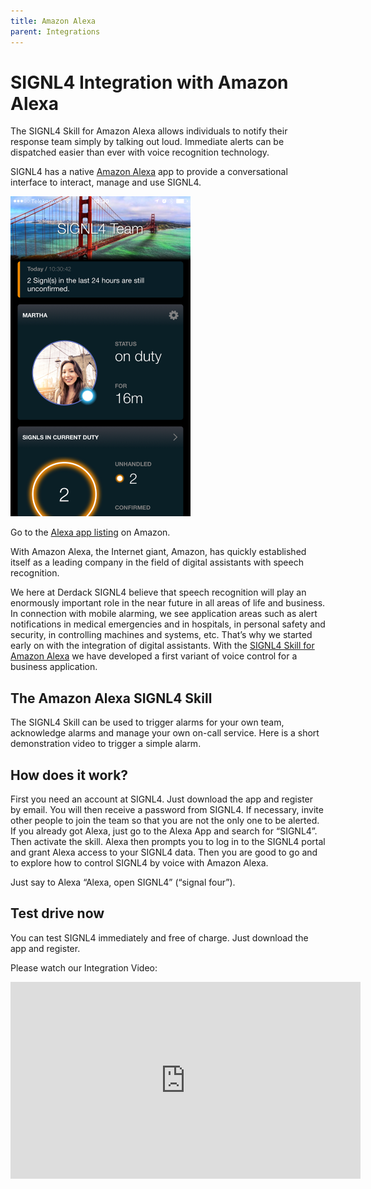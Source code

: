 ```yaml
---
title: Amazon Alexa
parent: Integrations
---
```


# SIGNL4 Integration with Amazon Alexa

The SIGNL4 Skill for Amazon Alexa allows individuals to notify their response team simply by talking out loud. Immediate alerts can be dispatched easier than ever with voice recognition technology.

SIGNL4 has a native [Amazon Alexa](https://developer.amazon.com/alexa?cid=a) app to provide a conversational interface to interact, manage and use SIGNL4.

![SIGNL4 Alert in Alex](signl4-alexa.png)

Go to the [Alexa app listing](https://www.amazon.com/Derdack-GmbH-SIGNL4/dp/B077BQ79T3) on Amazon.

With Amazon Alexa, the Internet giant, Amazon, has quickly established itself as a leading company in the field of digital assistants with speech recognition.

We here at Derdack SIGNL4 believe that speech recognition will play an enormously important role in the near future in all areas of life and business. In connection with mobile alarming, we see application areas such as alert notifications in medical emergencies and in hospitals, in personal safety and security, in controlling machines and systems, etc. That’s why we started early on with the integration of digital assistants. With the [SIGNL4 Skill for Amazon Alexa](https://www.amazon.com/Derdack-GmbH-SIGNL4/dp/B077BQ79T3) we have developed a first variant of voice control for a business application.

## The Amazon Alexa SIGNL4 Skill

The SIGNL4 Skill can be used to trigger alarms for your own team, acknowledge alarms and manage your own on-call service. Here is a short demonstration video to trigger a simple alarm.

## How does it work?

First you need an account at SIGNL4. Just download the app and register by email. You will then receive a password from SIGNL4. If necessary, invite other people to join the team so that you are not the only one to be alerted. If you already got Alexa, just go to the Alexa App and search for “SIGNL4”. Then activate the skill. Alexa then prompts you to log in to the SIGNL4 portal and grant Alexa access to your SIGNL4 data. Then you are good to go and to explore how to control SIGNL4 by voice with Amazon Alexa.

Just say to Alexa “Alexa, open SIGNL4” (“signal four”).

## Test drive now

You can test SIGNL4 immediately and free of charge. Just download the app and register.

Please watch our Integration Video:
<iframe width="560" height="315" src="https://www.youtube.com/embed/LKm4-PbvSFY?si=GhIIh0GQX7I_H8aG" title="YouTube video player" frameborder="0" allow="accelerometer; autoplay; clipboard-write; encrypted-media; gyroscope; picture-in-picture; web-share" referrerpolicy="strict-origin-when-cross-origin" allowfullscreen></iframe>
